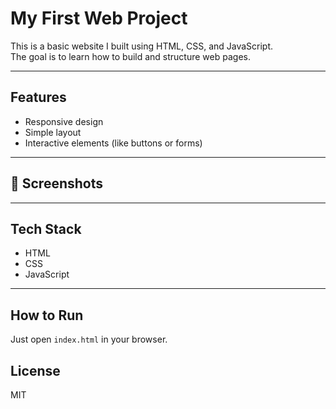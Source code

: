 # My First Web Project
This is a basic website I built using HTML, CSS, and JavaScript.  
The goal is to learn how to build and structure web pages.

---

## Features
- Responsive design
- Simple layout
- Interactive elements (like buttons or forms)

---

## 📸 Screenshots

---

## Tech Stack
- HTML
- CSS
- JavaScript

---

## How to Run

Just open `index.html` in your browser.

## License

MIT
